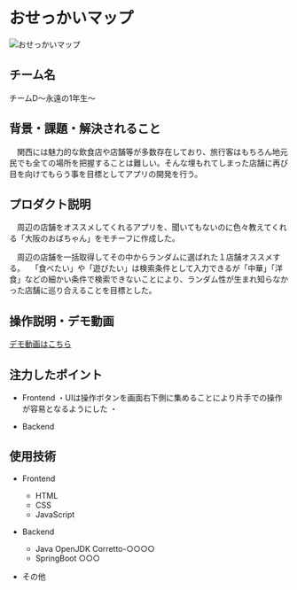 # おせっかいマップ
<!-- プロダクト名に変更してください -->

![おせっかいマップ](https://drive.google.com/uc?export=view&id=1NB3f6G8UNk_R1fETPULDRatTl_59tzrv)
<!-- プロダクト名・イメージ画像を差し変えてください -->
<!--https://kc3.me/cms/wp-content/uploads/2023/11/2b1b6d9083182c0ce0aeb60000b4d7a7.png-->

## チーム名
チームD～永遠の1年生～
<!-- チームIDとチーム名を入力してください -->


## 背景・課題・解決されること

<!-- テーマ「関西をいい感じに」に対して、考案するプロダクトがどういった(Why)背景から思いついたのか、どのよう(What)な課題があり、どのよう(How)に解決するのかを入力してください -->
　関西には魅力的な飲食店や店舗等が多数存在しており、旅行客はもちろん地元民でも全ての場所を把握することは難しい。そんな埋もれてしまった店舗に再び目を向けてもらう事を目標としてアプリの開発を行う。

## プロダクト説明

<!-- 開発したプロダクトの説明を入力してください -->
　周辺の店舗をオススメしてくれるアプリを、聞いてもないのに色々教えてくれる「大阪のおばちゃん」をモチーフに作成した。

　周辺の店舗を一括取得してその中からランダムに選ばれた１店舗オススメする。
　「食べたい」や「遊びたい」は検索条件として入力できるが「中華」「洋食」などの細かい条件で検索できないことにより、ランダム性が生まれ知らなかった店舗に巡り合えることを目標とした。


## 操作説明・デモ動画
[デモ動画はこちら](https://www.youtube.com/watch?v=_FAA15ARmas)
<!-- 開発したプロダクトの操作説明について入力してください。また、操作説明デモ動画があれば、埋め込みやリンクを記載してください -->


## 注力したポイント

<!-- 開発したプロダクトの中で、特に注力して作成した箇所・ポイントについて入力してください -->
- Frontend
  ・UIは操作ボタンを画面右下側に集めることにより片手での操作が容易となるようにした
  ・  

- Backend
<!--バックエンドさんお願い-->

## 使用技術

<!-- 使用技術を入力してください -->
- Frontend
  - HTML
  - CSS
  - JavaScript
  
- Backend
  - Java OpenJDK Corretto-○○○○
  - SpringBoot ○○○
- その他


<!--
markdownの記法はこちらを参照してください！
https://docs.github.com/ja/get-started/writing-on-github/getting-started-with-writing-and-formatting-on-github/basic-writing-and-formatting-syntax
-->

